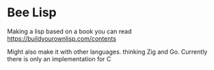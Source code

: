 # Bee Lisp

Making a lisp based on a book you can read
https://buildyourownlisp.com/contents

Might also make it with other languages. thinking Zig and Go.
Currently there is only an implementation for C
